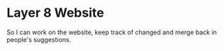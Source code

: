 Layer 8 Website
=====

So I can work on the website, keep track of changed and merge back in people's suggestions.